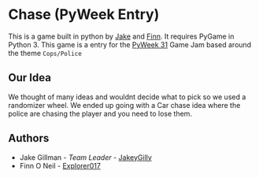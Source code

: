 
# Chase (PyWeek Entry)
This is a game built in python by [Jake](https://github.com/JakeyGilly/) and [Finn](https://github.com/Explorer017/). It requires PyGame in Python 3. This game is a entry for the [PyWeek 31](https://pyweek.org/e/IdkIveGotRevise/) Game Jam based around the theme ```Cops/Police```
## Our Idea
We thought of many ideas and wouldnt decide what to pick so we used a randomizer wheel. We ended up going with a Car chase idea where the police are chasing the player and you need to lose them.
## Authors

- Jake Gillman - _Team Leader_ - [JakeyGilly](https://github.com/JakeyGilly/)
- Finn O Neil - [Explorer017](https://github.com/Explorer017/)
 
